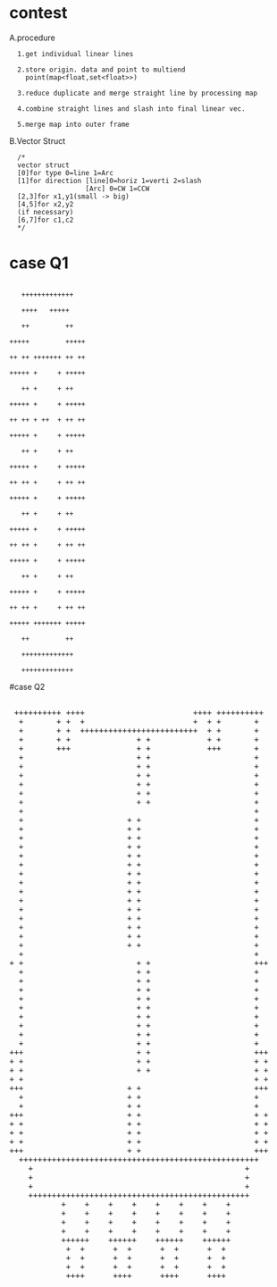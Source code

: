 # contest
A.procedure

      1.get individual linear lines

      2.store origin. data and point to multiend    
        point(map<float,set<float>>)

      3.reduce duplicate and merge straight line by processing map

      4.combine straight lines and slash into final linear vec.

      5.merge map into outer frame
B.Vector Struct
      
      /*
      vector struct 
      [0]for type 0=line 1=Arc
      [1]for direction [line]0=horiz 1=verti 2=slash
                       [Arc] 0=CW 1=CCW
      [2,3]for x1,y1(small -> big)
      [4,5]for x2,y2 
      (if necessary)
      [6,7]for c1,c2
      */


# case Q1

```   <pre>
  
   +++++++++++++
	 
   ++++   +++++
	 
   ++         ++
	 
+++++         +++++

++ ++ +++++++ ++ ++

+++++ +     + +++++

   ++ +     + ++
	 
+++++ +     + +++++

++ ++ + ++  + ++ ++

+++++ +     + +++++

   ++ +     + ++
	 
+++++ +     + +++++

++ ++ +     + ++ ++

+++++ +     + +++++

   ++ +     + ++
	 
+++++ +     + +++++

++ ++ +     + ++ ++

+++++ +     + +++++

   ++ +     + ++
	 
+++++ +     + +++++

++ ++ +     + ++ ++

+++++ +++++++ +++++

   ++         ++
	 
   +++++++++++++
	 
   +++++++++++++
```
</pre>

#case Q2 

<pre>

 ++++++++++ ++++                       ++++ ++++++++++
  +       + +  +                       +  + +       +
  +       + +  +++++++++++++++++++++++++  + +       +
  +       + +              + +            + +       +
  +       +++              + +            +++       +
  +                        + +                      +
  +                        + +                      +
  +                        + +                      +
  +                        + +                      +
  +                        + +                      +
  +                        + +                      +
  +                                                 +
  +                      + +                        +
  +                      + +                        +
  +                      + +                        +
  +                      + +                        +
  +                      + +                        +
  +                      + +                        +
  +                      + +                        +
  +                      + +                        +
  +                      + +                        +
  +                      + +                        +
  +                      + +                        +
  +                      + +                        +
  +                      + +                        +
  +                      + +                        +
  +                      + +                        +
  +                                                 +
+ +                        + +                      +++
  +                        + +                      +
  +                        + +                      +
  +                        + +                      +
  +                        + +                      +
  +                        + +                      +
  +                        + +                      +
  +                        + +                      +
  +                        + +                      +
  +                        + +                      +
+++                        + +                      +++
+ +                        + +                      + +
+ +                        + +                      + +
+ +                                                 + +
+++                      + +                        +++
  +                      + +                        +
  +                      + +                        +
+++                      + +                        + +
+ +                      + +                        + +
+ +                      + +                        + +
+ +                      + +                        + +
+++                      + +                        +++
  +++++++++++++++++++++++++++++++++++++++++++++++++++
    +                                             +
    +                                             +
    +                                             +
    +++++++++++++++++++++++++++++++++++++++++++++++
           +    +    +    +    +    +    +    +
           +    +    +    +    +    +    +    +
           +    +    +    +    +    +    +    +
           +    +    +    +    +    +    +    +
           ++++++    ++++++    ++++++    ++++++
            +  +      +  +      +  +      +  +
            +  +      +  +      +  +      +  +
            +  +      +  +      +  +      +  +
            ++++      ++++      ++++      ++++






</pre>
